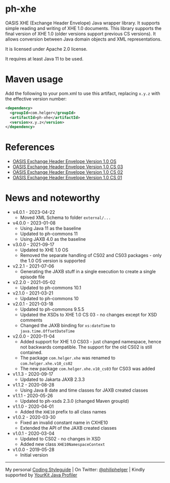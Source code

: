 # ph-xhe

OASIS XHE (Exchange Header Envelope) Java wrapper library.
It supports simple reading and writing of XHE 1.0 documents. This library supports the final version of XHE 1.0 (older versions support previous CS versions).
It allows conversion between Java domain objects and XML representations.

It is licensed under Apache 2.0 license.

It requires at least Java 11 to be used.

# Maven usage

Add the following to your pom.xml to use this artifact, replacing `x.y.z` with the effective version number:

```xml
<dependency>
  <groupId>com.helger</groupId>
  <artifactId>ph-xhe</artifactId>
  <version>x.y.z</version>
</dependency>
```

# References

* [OASIS Exchange Header Envelope Version 1.0 OS](https://docs.oasis-open.org/bdxr/xhe/v1.0/xhe-v1.0-oasis.html)
* [OASIS Exchange Header Envelope Version 1.0 CS 03](https://docs.oasis-open.org/bdxr/xhe/v1.0/cs03/xhe-v1.0-cs03-oasis.html)
* [OASIS Exchange Header Envelope Version 1.0 CS 02](https://docs.oasis-open.org/bdxr/xhe/v1.0/cs02/xhe-v1.0-cs02-oasis.html)
* [OASIS Exchange Header Envelope Version 1.0 CS 01](https://docs.oasis-open.org/bdxr/xhe/v1.0/cs01/xhe-v1.0-cs01-oasis.html)

# News and noteworthy

* v4.0.1 - 2023-04-22
    * Moved XML Schema to folder `external/...`
* v4.0.0 - 2023-01-08
    * Using Java 11 as the baseline
    * Updated to ph-commons 11
    * Using JAXB 4.0 as the baseline
* v3.0.0 - 2021-09-17
    * Updated to XHE 1.0 OS
    * Removed the separate handling of CS02 and CS03 packages - only the 1.0 OS version is supported
* v2.2.1 - 2021-07-06
    * Generating the JAXB stuff in a single execution to create a single episode file
* v2.2.0 - 2021-05-02
    * Updated to ph-commons 10.1
* v2.1.0 - 2021-03-21
    * Updated to ph-commons 10
* v2.0.1 - 2021-03-18
    * Updated to ph-commons 9.5.5
    * Updated the XSDs to XHE 1.0 CS 03 - no changes except for XSD comments
    * Changed the JAXB binding for `xs:dateTime` to `java.time.OffsetDateTime`
* v2.0.0 - 2020-11-04
    * Added support for XHE 1.0 CS03 - just changed namespace, hence not backwards compatible. The support for the old CS02 is still contained.
    * The package `com.helger.xhe` was renamed to `com.helger.xhe.v10_cs02`
    * The new package `com.helger.xhe.v10_cs03` for CS03 was added
* v1.1.3 - 2020-09-17
    * Updated to Jakarta JAXB 2.3.3
* v1.1.2 - 2020-08-28
    * Using Java 8 date and time classes for JAXB created classes
* v1.1.1 - 2020-05-26
    * Updated to ph-xsds 2.3.0 (changed Maven groupId)
* v1.1.0 - 2020-04-01
    * Added the `XHE10` prefix to all class names
* v1.0.2 - 2020-03-30
    * Fixed an invalid constant name in CXHE10
    * Extended the API of the JAXB created classes
* v1.0.1 - 2020-03-04
    * Updated to CS02 - no changes in XSD
    * Added new class `XHE10NamespaceContext`
* v1.0.0 - 2019-05-28
    * Initial version

---

My personal [Coding Styleguide](https://github.com/phax/meta/blob/master/CodingStyleguide.md) |
On Twitter: <a href="https://twitter.com/philiphelger">@philiphelger</a> |
Kindly supported by [YourKit Java Profiler](https://www.yourkit.com)